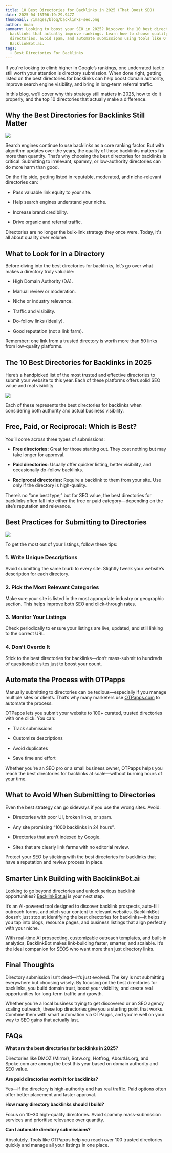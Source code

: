 ```yaml
---
title: 10 Best Directories for Backlinks in 2025 (That Boost SEO)
date: 2025-04-18T06:19:29.947Z
thumbnail: /images/blog/backlinks-seo.png
author: Aman
summary: Looking to boost your SEO in 2025? Discover the 10 best directories for
  backlinks that actually improve rankings. Learn how to choose quality
  directories, avoid spam, and automate submissions using tools like OTPapps and
  BacklinkBot.ai.
tags:
  - Best Directories For Backlinks
---
```

If you're looking to climb higher in Google’s rankings, one underrated tactic still worth your attention is directory submission. When done right, getting listed on the best directories for backlinks can help boost domain authority, improve search engine visibility, and bring in long-term referral traffic.

In this blog, we’ll cover why this strategy still matters in 2025, how to do it properly, and the top 10 directories that actually make a difference.



## Why the Best Directories for Backlinks Still Matter

![](/images/blog/why-the-best-directories-for-backlinks-still-matter-visual-selection.png)

Search engines continue to use backlinks as a core ranking factor. But with algorithm updates over the years, the quality of those backlinks matters far more than quantity. That’s why choosing the best directories for backlinks is critical. Submitting to irrelevant, spammy, or low-authority directories can do more harm than good.

On the flip side, getting listed in reputable, moderated, and niche-relevant directories can:

* Pass valuable link equity to your site.
* Help search engines understand your niche.


* Increase brand credibility.
* Drive organic and referral traffic.

Directories are no longer the bulk-link strategy they once were. Today, it's all about quality over volume.



## **What to Look for in a Directory**

Before diving into the best directories for backlinks, let’s go over what makes a directory truly valuable:

* High Domain Authority (DA).


* Manual review or moderation.
* Niche or industry relevance.
* Traffic and visibility.
* Do-follow links (ideally).
* Good reputation (not a link farm).

Remember: one link from a trusted directory is worth more than 50 links from low-quality platforms.



## The 10 Best Directories for Backlinks in 2025

Here’s a handpicked list of the most trusted and effective directories to submit your website to this year. Each of these platforms offers solid SEO value and real visibility

![](/images/blog/screenshot-2025-04-20-115156.png)

Each of these represents the best directories for backlinks when considering both authority and actual business visibility.



## Free, Paid, or Reciprocal: Which is Best?

You’ll come across three types of submissions:

* **Free directories:** Great for those starting out. They cost nothing but may take longer for approval.


* **Paid directories:** Usually offer quicker listing, better visibility, and occasionally do-follow backlinks.
* **Reciprocal directories:** Require a backlink to them from your site. Use only if the directory is high-quality.

There’s no “one best type,” but for SEO value, the best directories for backlinks often fall into either the free or paid category—depending on the site’s reputation and relevance.



## Best Practices for Submitting to Directories

![](/images/blog/best-practices-for-submitting-to-directories-visual-selection.png)

To get the most out of your listings, follow these tips:

### 1. Write Unique Descriptions

Avoid submitting the same blurb to every site. Slightly tweak your website’s description for each directory.

### 2. Pick the Most Relevant Categories

Make sure your site is listed in the most appropriate industry or geographic section. This helps improve both SEO and click-through rates.

### 3. Monitor Your Listings

Check periodically to ensure your listings are live, updated, and still linking to the correct URL.

### 4. Don’t Overdo It

Stick to the best directories for backlinks—don’t mass-submit to hundreds of questionable sites just to boost your count.



## Automate the Process with OTPapps

Manually submitting to directories can be tedious—especially if you manage multiple sites or clients. That’s why many marketers use [OTPapps.com](https://otpapps.com/) to automate the process.

OTPapps lets you submit your website to 100+ curated, trusted directories with one click. You can:

* Track submissions


* Customize descriptions
* Avoid duplicates
* Save time and effort

Whether you're an SEO pro or a small business owner, OTPapps helps you reach the best directories for backlinks at scale—without burning hours of your time.

## What to Avoid When Submitting to Directories

Even the best strategy can go sideways if you use the wrong sites. Avoid:

* Directories with poor UI, broken links, or spam.


* Any site promising “1000 backlinks in 24 hours”.
* Directories that aren’t indexed by Google.
* Sites that are clearly link farms with no editorial review.

Protect your SEO by sticking with the best directories for backlinks that have a reputation and review process in place.



## Smarter Link Building with BacklinkBot.ai

Looking to go beyond directories and unlock serious backlink opportunities? [BacklinkBot.ai](https://backlinkbot.ai) is your next step.

It’s an AI-powered tool designed to discover backlink prospects, auto-fill outreach forms, and pitch your content to relevant websites. BacklinkBot doesn’t just stop at identifying the best directories for backlinks—it helps you tap into blogs, resource pages, and business listings that align perfectly with your niche.

With real-time AI prospecting, customizable outreach templates, and built-in analytics, BacklinkBot makes link-building faster, smarter, and scalable. It’s the ideal companion for SEOS who want more than just directory links.

## Final Thoughts

Directory submission isn’t dead—it’s just evolved. The key is not submitting everywhere but choosing wisely. By focusing on the best directories for backlinks, you build domain trust, boost your visibility, and create real opportunities for long-term traffic and growth.

Whether you're a local business trying to get discovered or an SEO agency scaling outreach, these top directories give you a starting point that works. Combine them with smart automation via OTPapps, and you're well on your way to SEO gains that actually last.



## **FAQs**

**What are the best directories for backlinks in 2025?**

Directories like DMOZ (Mirror), Botw.org, Hotfrog, AboutUs.org, and Spoke.com are among the best this year based on domain authority and SEO value.

**Are paid directories worth it for backlinks?**

Yes—if the directory is high-authority and has real traffic. Paid options often offer better placement and faster approval.

**How many directory backlinks should I build?**

Focus on 10–30 high-quality directories. Avoid spammy mass-submission services and prioritise relevance over quantity.

**Can I automate directory submissions?**

Absolutely. Tools like OTPapps help you reach over 100 trusted directories quickly and manage all your listings in one place.